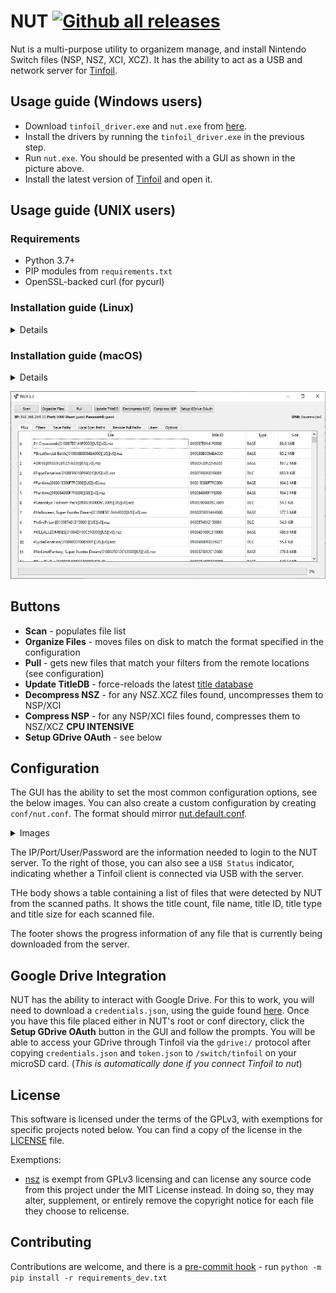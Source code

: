 # NUT [![Github all releases](https://img.shields.io/github/downloads/blawar/nut/total.svg)](https://GitHub.com/blawar/nut/releases/) 

Nut is a multi-purpose utility to organizem manage, and install Nintendo Switch files (NSP, NSZ, XCI, XCZ).
It has the ability to act as a USB and network server for [Tinfoil](https://tinfoil.io/Download#download).


## Usage guide (Windows users)
* Download `tinfoil_driver.exe` and `nut.exe` from [here](https://github.com/blawar/nut/releases/latest).
* Install the drivers by running the `tinfoil_driver.exe` in the previous step.
* Run `nut.exe`. You should be presented with a GUI as shown in the picture above.
* Install the latest version of [Tinfoil](https://tinfoil.io/Download#download) and open it.


## Usage guide (UNIX users)

### Requirements
* Python 3.7+
* PIP modules from `requirements.txt`
* OpenSSL-backed curl (for pycurl)

### Installation guide (Linux)

<details>
<summary>Details</summary>
  
* Install Python 3.7+ from your preferred package manager, along with the `libusb`, `python3-pip` & `python3-pyqt5` packages
* Install `curl` with the openssl backend - install `libssl-dev` (ie, `apt install libssl-dev libcurl4-openssl-dev`)
* Clone this repository to desired directory and change your working directory to the cloned repository
* Install the PIP modules with the following command `pip3 install -r requirements.txt`. If you previously tried installing pycurl and get the error `libcurl link-time ssl backend (openssl) is different from compile-time ssl backend (none/other)`, uninstall it, make sure to follow step 2 again (installing curl with the openssl backend), and `pip install pycurl --no-cache-dir`
* Add the following code snippet to `/etc/udev/rules.d/99-switch.rules` using your favorite editor and reload (`udevadm control --reload`). Note: you may need to *Disable MTP* within Tinfoil and replace the group user with another that exists on your system. (based on [this comment](https://github.com/blawar/nut/issues/284#issuecomment-866059890)) 
```
SUBSYSTEM=="usb", ATTRS{idVendor}=="057e", ATTRS{idProduct}=="3000", GROUP="plugdev"
SUBSYSTEM=="usb", ATTRS{idVendor}=="16c0", ATTRS{idProduct}=="27e2", GROUP="plugdev"
```
* Run `python3 nut.py` to launch the application.
</details>

### Installation guide (macOS)

<details>
<summary>Details</summary>
  
* Install Python 3.7+ from your preferred package manager, for example: [pyenv](https://github.com/pyenv/pyenv) + [pyenv-virtualenv](https://github.com/pyenv/pyenv-virtualenv) (`brew install pyenv pyenv-virtualenv` and follow install directions)
* Install `libusb` (`brew install libusb`)
* Install `curl` with the openssl backend (`brew install curl`)
* Clone this repository to desired directory and change your working directory to the cloned repository
* (Optional, but highly recommended) Create a virtualenv and activate it (`pyenv virtualenv nut && source activate nut`)
* Install wheel (`pip install wheel`)
* Install pycurl using one of the below. Read [this](https://blog.birkhoff.me/switching-to-the-openssl-version-of-curl/) for more details
```
PYCURL_SSL_LIBRARY=openssl LDFLAGS="-L/usr/local/opt/openssl/lib" CPPFLAGS="-I/usr/local/opt/openssl/include" pip install --no-cache-dir pycurl
or
pip install --install-option="--with-openssl" --install-option="--openssl-dir=/usr/local/opt/openssl" pycurl
```
* Install all other dependencies (`pip install -r requirements.txt`)
* Run `python nut_gui.py` to launch the application
</details>


![NUT GUI Image](./images/gui_files.jpg)


## Buttons
 - **Scan** - populates file list
 - **Organize Files** - moves files on disk to match the format specified in the configuration
 - **Pull** - gets new files that match your filters from the remote locations (see configuration)
 - **Update TitleDB** - force-reloads the latest [title database](https://github.com/blawar/titledb)
 - **Decompress NSZ** - for any NSZ.XCZ files found, uncompresses them to NSP/XCI
 - **Compress NSP** - for any NSP/XCI files found, compresses them to NSZ/XCZ **CPU INTENSIVE**
 - **Setup GDrive OAuth** - see below

## Configuration

The GUI has the ability to set the most common configuration options, see the below images. You can also create a custom configuration by creating `conf/nut.conf`. The format should mirror [nut.default.conf](https://github.com/blawar/nut/blob/master/conf/nut.default.conf).

<details>
<summary>Images</summary>
  
![Filters](./images/gui_filters.jpg)
![Local Paths](./images/gui_scan1.jpg)
![Local Scan](./images/gui_scan1.jpg)
![Remote Scan](./images/gui_scan2.jpg)
</details>

The IP/Port/User/Password are the information needed to login to the NUT server. To the right of those, you can also see a `USB Status` indicator, indicating whether a Tinfoil client is connected via USB with the server.

THe body shows a table containing a list of files that were detected by NUT from the scanned paths. It shows the title count, file name, title ID, title type and title size for each scanned file.

The footer shows the progress information of any file that is currently being downloaded from the server.

## Google Drive Integration
NUT has the ability to interact with Google Drive. For this to work, you will need to download a `credentials.json`, using the guide found [here](https://developers.google.com/workspace/guides/create-credentials). Once you have this file placed either in NUT's root or conf directory, click the **Setup GDrive OAuth** button in the GUI and follow the prompts. You will be able to access your GDrive through Tinfoil via the `gdrive:/` protocol after copying `credentials.json` and `token.json` to `/switch/tinfoil` on your microSD card. (*This is automatically done if you connect Tinfoil to nut*)


## License
This software is licensed under the terms of the GPLv3, with exemptions for specific projects noted below.
You can find a copy of the license in the [LICENSE](./LICENSE) file.


Exemptions:
* [nsz](https://github.com/nicoboss/nsz) is exempt from GPLv3 licensing and can license any source code from this project under the MIT License instead. In doing so, they may alter, supplement, or entirely remove the copyright notice for each file they choose to relicense.

## Contributing

Contributions are welcome, and there is a [pre-commit hook](https://pre-commit.com/#install) - run `python -m pip install -r requirements_dev.txt`
